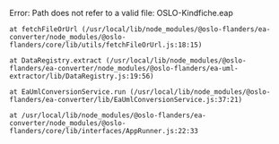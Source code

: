 Error: Path does not refer to a valid file: OSLO-Kindfiche.eap

    at fetchFileOrUrl (/usr/local/lib/node_modules/@oslo-flanders/ea-converter/node_modules/@oslo-flanders/core/lib/utils/fetchFileOrUrl.js:18:15)

    at DataRegistry.extract (/usr/local/lib/node_modules/@oslo-flanders/ea-converter/node_modules/@oslo-flanders/ea-uml-extractor/lib/DataRegistry.js:19:56)

    at EaUmlConversionService.run (/usr/local/lib/node_modules/@oslo-flanders/ea-converter/lib/EaUmlConversionService.js:37:21)

    at /usr/local/lib/node_modules/@oslo-flanders/ea-converter/node_modules/@oslo-flanders/core/lib/interfaces/AppRunner.js:22:33

